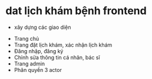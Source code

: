 # dat lịch khám bệnh frontend
- xây dựng các giao diện
+ Trang chủ
+ Trang đặt lịch khám, xác nhận lịch khám
+ Đăng nhập, đăng ký
+ Chỉnh sửa thông tin cá nhân, bác sĩ
+ Trang admin
+ Phân quyền 3 actor
